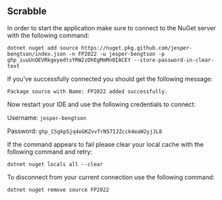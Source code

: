 ## Scrabble

In order to start the application make sure to connect to the NuGet server with the following command:

```
dotnet nuget add source https://nuget.pkg.github.com/jesper-bengtson/index.json -n FP2022 -u jesper-bengtson -p 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 --store-password-in-clear-text
```
If you've successfully connected you should get the following message: 

```Package source with Name: FP2022 added successfully.```

Now restart your IDE and use the following credentials to connect:

Username: `jesper-bengtson`

Password: `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`

If the command appears to fail please clear your local cache with the following command and retry:

```
dotnet nuget locals all --clear
```
To disconnect from your current connection use the following command:

```
dotnet nuget remove source FP2022
```


